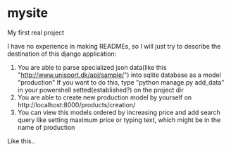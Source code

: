 # mysite
My first real project

I have no experience in making READMEs, so I will just try to describe the destination of this django application:
1) You are able to parse specialized json data(like this "http://www.unisport.dk/api/sample/")
  into sqlite database as a model "production"
  If you want to do this, type "python manage.py add_data" in your powershell setted(established?) on the project dir 
2) You are able to create new production model by yourself on http://localhost:8000/products/creation/
3) You can view this models ordered by increasing price and add search query like setting maximum price 
  or typing text, which might be in the name of production
  
Like this..
